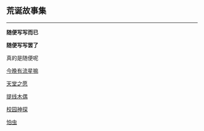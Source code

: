 ## 荒诞故事集

___

**随便写写而已**

**随便写写罢了**

真的是随便呢

[今晚有流星嘛](_posts/novels/2021-3-23-Meteor.md)

[天堂之愿](_posts/novels/2021-3-25-Paradise.md)

[提线木偶](_posts/novels/2021-5-11-Puppet.md)

[校园神探](_posts/novels/2021-5-21-Detective.md)

[怕虫](_posts/novels/2021-5-29-Worm.md)

